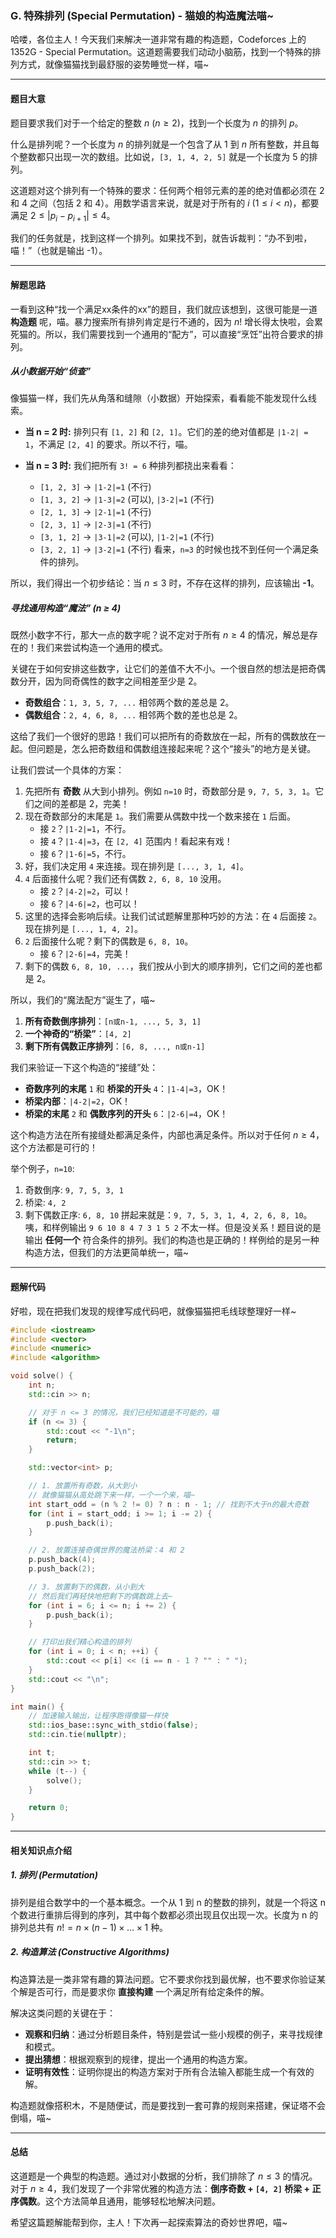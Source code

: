 ### G. 特殊排列 (Special Permutation) - 猫娘的构造魔法喵~

哈喽，各位主人！今天我们来解决一道非常有趣的构造题，Codeforces 上的 1352G - Special Permutation。这道题需要我们动动小脑筋，找到一个特殊的排列方式，就像猫猫找到最舒服的姿势睡觉一样，喵~

---

#### 题目大意

题目要求我们对于一个给定的整数 $n$ ($n \ge 2$)，找到一个长度为 $n$ 的排列 $p$。

什么是排列呢？一个长度为 $n$ 的排列就是一个包含了从 $1$ 到 $n$ 所有整数，并且每个整数都只出现一次的数组。比如说，`[3, 1, 4, 2, 5]` 就是一个长度为 5 的排列。

这道题对这个排列有一个特殊的要求：任何两个相邻元素的差的绝对值都必须在 2 和 4 之间（包括 2 和 4）。用数学语言来说，就是对于所有的 $i$ ($1 \le i < n$)，都要满足 $2 \le |p_i - p_{i+1}| \le 4$。

我们的任务就是，找到这样一个排列。如果找不到，就告诉裁判：“办不到啦，喵！”（也就是输出 -1）。

---

#### 解题思路

一看到这种“找一个满足xx条件的xx”的题目，我们就应该想到，这很可能是一道 **构造题** 呢，喵。暴力搜索所有排列肯定是行不通的，因为 $n!$ 增长得太快啦，会累死猫的。所以，我们需要找到一个通用的“配方”，可以直接“烹饪”出符合要求的排列。

##### 从小数据开始“侦查”

像猫猫一样，我们先从角落和缝隙（小数据）开始探索，看看能不能发现什么线索。

*   **当 n = 2 时:**
    排列只有 `[1, 2]` 和 `[2, 1]`。它们的差的绝对值都是 `|1-2| = 1`，不满足 `[2, 4]` 的要求。所以不行，喵。

*   **当 n = 3 时:**
    我们把所有 `3! = 6` 种排列都挠出来看看：
    *   `[1, 2, 3]` -> `|1-2|=1` (不行)
    *   `[1, 3, 2]` -> `|1-3|=2` (可以), `|3-2|=1` (不行)
    *   `[2, 1, 3]` -> `|2-1|=1` (不行)
    *   `[2, 3, 1]` -> `|2-3|=1` (不行)
    *   `[3, 1, 2]` -> `|3-1|=2` (可以), `|1-2|=1` (不行)
    *   `[3, 2, 1]` -> `|3-2|=1` (不行)
    看来，`n=3` 的时候也找不到任何一个满足条件的排列。

所以，我们得出一个初步结论：当 $n \le 3$ 时，不存在这样的排列，应该输出 **-1**。

##### 寻找通用构造“魔法” (n ≥ 4)

既然小数字不行，那大一点的数字呢？说不定对于所有 $n \ge 4$ 的情况，解总是存在的！我们来尝试构造一个通用的模式。

关键在于如何安排这些数字，让它们的差值不大不小。一个很自然的想法是把奇偶数分开，因为同奇偶性的数字之间相差至少是 2。

*   **奇数组合**：`1, 3, 5, 7, ...` 相邻两个数的差总是 2。
*   **偶数组合**：`2, 4, 6, 8, ...` 相邻两个数的差也总是 2。

这给了我们一个很好的思路！我们可以把所有的奇数放在一起，所有的偶数放在一起。但问题是，怎么把奇数组和偶数组连接起来呢？这个“接头”的地方是关键。

让我们尝试一个具体的方案：
1.  先把所有 **奇数** 从大到小排列。例如 `n=10` 时，奇数部分是 `9, 7, 5, 3, 1`。它们之间的差都是 2，完美！
2.  现在奇数部分的末尾是 `1`。我们需要从偶数中找一个数来接在 `1` 后面。
    *   接 `2`？`|1-2|=1`，不行。
    *   接 `4`？`|1-4|=3`，在 `[2, 4]` 范围内！看起来有戏！
    *   接 `6`？`|1-6|=5`，不行。
3.  好，我们决定用 `4` 来连接。现在排列是 `[..., 3, 1, 4]`。
4.  `4` 后面接什么呢？我们还有偶数 `2, 6, 8, 10` 没用。
    *   接 `2`？`|4-2|=2`，可以！
    *   接 `6`？`|4-6|=2`，也可以！
5.  这里的选择会影响后续。让我们试试题解里那种巧妙的方法：在 `4` 后面接 `2`。现在排列是 `[..., 1, 4, 2]`。
6.  `2` 后面接什么呢？剩下的偶数是 `6, 8, 10`。
    *   接 `6`？`|2-6|=4`，完美！
7.  剩下的偶数 `6, 8, 10, ...`，我们按从小到大的顺序排列，它们之间的差也都是 2。

所以，我们的“魔法配方”诞生了，喵~
1.  **所有奇数倒序排列**：`[n或n-1, ..., 5, 3, 1]`
2.  **一个神奇的“桥梁”**：`[4, 2]`
3.  **剩下所有偶数正序排列**：`[6, 8, ..., n或n-1]`

我们来验证一下这个构造的“接缝”处：
*   **奇数序列的末尾** `1` 和 **桥梁的开头** `4`：`|1-4|=3`，OK！
*   **桥梁内部**：`|4-2|=2`，OK！
*   **桥梁的末尾** `2` 和 **偶数序列的开头** `6`：`|2-6|=4`，OK！

这个构造方法在所有接缝处都满足条件，内部也满足条件。所以对于任何 $n \ge 4$，这个方法都是可行的！

举个例子，`n=10`:
1.  奇数倒序: `9, 7, 5, 3, 1`
2.  桥梁: `4, 2`
3.  剩下偶数正序: `6, 8, 10`
拼起来就是：`9, 7, 5, 3, 1, 4, 2, 6, 8, 10`。
咦，和样例输出 `9 6 10 8 4 7 3 1 5 2` 不太一样。但是没关系！题目说的是输出 **任何一个** 符合条件的排列。我们的构造也是正确的！样例给的是另一种构造方法，但我们的方法更简单统一，喵~

---

#### 题解代码

好啦，现在把我们发现的规律写成代码吧，就像猫猫把毛线球整理好一样~

```cpp
#include <iostream>
#include <vector>
#include <numeric>
#include <algorithm>

void solve() {
    int n;
    std::cin >> n;

    // 对于 n <= 3 的情况，我们已经知道是不可能的，喵
    if (n <= 3) {
        std::cout << "-1\n";
        return;
    }

    std::vector<int> p;

    // 1. 放置所有奇数，从大到小
    // 就像猫猫从高处跳下来一样，一个一个来，喵~
    int start_odd = (n % 2 != 0) ? n : n - 1; // 找到不大于n的最大奇数
    for (int i = start_odd; i >= 1; i -= 2) {
        p.push_back(i);
    }

    // 2. 放置连接奇偶世界的魔法桥梁：4 和 2
    p.push_back(4);
    p.push_back(2);

    // 3. 放置剩下的偶数，从小到大
    // 然后我们再轻快地把剩下的偶数跳上去~
    for (int i = 6; i <= n; i += 2) {
        p.push_back(i);
    }

    // 打印出我们精心构造的排列
    for (int i = 0; i < n; ++i) {
        std::cout << p[i] << (i == n - 1 ? "" : " ");
    }
    std::cout << "\n";
}

int main() {
    // 加速输入输出，让程序跑得像猫一样快
    std::ios_base::sync_with_stdio(false);
    std::cin.tie(nullptr);

    int t;
    std::cin >> t;
    while (t--) {
        solve();
    }

    return 0;
}
```

---

#### 相关知识点介绍

##### 1. 排列 (Permutation)
排列是组合数学中的一个基本概念。一个从 1 到 n 的整数的排列，就是一个将这 n 个数进行重排后得到的序列，其中每个数都必须出现且仅出现一次。长度为 n 的排列总共有 $n! = n \times (n-1) \times \dots \times 1$ 种。

##### 2. 构造算法 (Constructive Algorithms)
构造算法是一类非常有趣的算法问题。它不要求你找到最优解，也不要求你验证某个解是否可行，而是要求你 **直接构建** 一个满足所有给定条件的解。

解决这类问题的关键在于：
*   **观察和归纳**：通过分析题目条件，特别是尝试一些小规模的例子，来寻找规律和模式。
*   **提出猜想**：根据观察到的规律，提出一个通用的构造方案。
*   **证明有效性**：证明你提出的构造方案对于所有合法输入都能生成一个有效的解。

构造题就像搭积木，不是随便试，而是要找到一套可靠的规则来搭建，保证塔不会倒塌，喵~

---

#### 总结

这道题是一个典型的构造题。通过对小数据的分析，我们排除了 $n \le 3$ 的情况。对于 $n \ge 4$，我们发现了一个非常优雅的构造方法：**倒序奇数 + `[4, 2]` 桥梁 + 正序偶数**。这个方法简单且通用，能够轻松地解决问题。

希望这篇题解能帮到你，主人！下次再一起探索算法的奇妙世界吧，喵~